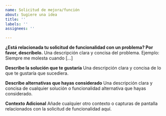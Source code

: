 ```yaml
---
name: Solicitud de mejora/función
about: Sugiere una idea
title: ''
labels: ''
assignees: ''

---
```


**¿Está relacionada tu solicitud de funcionalidad con un problema? Por favor, descríbelo.**
Una descripción clara y concisa del problema. Ejemplo: Siempre me molesta cuando [...]

**Describe la solución que te gustaría**
Una descripción clara y concisa de lo que te gustaría que sucediera.

**Describe alternativas que hayas considerado**
Una descripción clara y concisa de cualquier solución o funcionalidad alternativa que hayas considerado.

**Contexto Adicional**
Añade cualquier otro contexto o capturas de pantalla relacionados con la solicitud de funcionalidad aquí.
